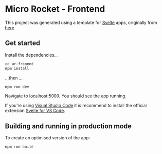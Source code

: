 # Micro Rocket - Frontend

This project was generated using a template for [Svelte](https://svelte.dev) apps, originally from [here](https://github.com/sveltejs/template).

## Get started

Install the dependencies...

```bash
cd ur-fronend
npm install
```

...then ...

```bash
npm run dev
```

Navigate to [localhost:5000](http://localhost:5000). You should see the app running.

If you're using [Visual Studio Code](https://code.visualstudio.com/) it is recommend to install the official extension [Svelte for VS Code](https://marketplace.visualstudio.com/items?itemName=svelte.svelte-vscode).

## Building and running in production mode

To create an optimised version of the app:

```bash
npm run build
```
